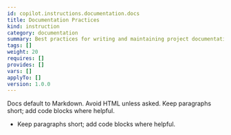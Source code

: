 ```yaml
---
id: copilot.instructions.documentation.docs
title: Documentation Practices
kind: instruction
category: documentation
summary: Best practices for writing and maintaining project documentation.
tags: []
weight: 20
requires: []
provides: []
vars: []
applyTo: []
version: 1.0.0
---
```


Docs default to Markdown.
Avoid HTML unless asked.
Keep paragraphs short; add code blocks where helpful.

- Keep paragraphs short; add code blocks where helpful.
